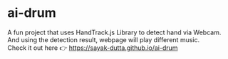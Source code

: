 # ai-drum

A fun project that uses HandTrack.js Library to detect hand via Webcam. And using the detection result, webpage will play different music.
<br>
Check it out here 👉 https://sayak-dutta.github.io/ai-drum
